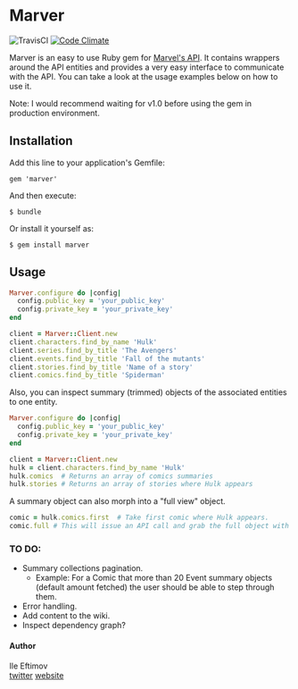 Marver
======

![TravisCI](https://travis-ci.org/fteem/marver.svg?branch=master)
[![Code Climate](https://codeclimate.com/github/fteem/marver.png)](https://codeclimate.com/github/fteem/marver)

Marver is an easy to use Ruby gem for [Marvel's API](http://developer.marvel.com/). 
It contains wrappers around the API entities and provides a very easy interface to communicate 
with the API. You can take a look at the usage examples below on how to use it.

Note: I would recommend waiting for v1.0 before using the gem in production environment.

## Installation

Add this line to your application's Gemfile:

    gem 'marver'

And then execute:

    $ bundle

Or install it yourself as:

    $ gem install marver

## Usage

```ruby
Marver.configure do |config|
  config.public_key = 'your_public_key'
  config.private_key = 'your_private_key'
end

client = Marver::Client.new
client.characters.find_by_name 'Hulk'
client.series.find_by_title 'The Avengers'
client.events.find_by_title 'Fall of the mutants'
client.stories.find_by_title 'Name of a story'
client.comics.find_by_title 'Spiderman'
```

Also, you can inspect summary (trimmed) objects of the associated entities to one entity.

```ruby
Marver.configure do |config|
  config.public_key = 'your_public_key'
  config.private_key = 'your_private_key'
end

client = Marver::Client.new
hulk = client.characters.find_by_name 'Hulk'
hulk.comics  # Returns an array of comics summaries
hulk.stories # Returns an array of stories where Hulk appears
```

A summary object can also morph into a "full view" object.

```ruby
comic = hulk.comics.first  # Take first comic where Hulk appears.
comic.full # This will issue an API call and grab the full object with all data for that comic.
```

### TO DO:
- Summary collections pagination.
  - Example: For a Comic that more than 20 Event summary objects (default amount fetched) the user should be able to step through them.
- Error handling.
- Add content to the wiki.
- Inspect dependency graph?

#### Author
Ile Eftimov <br/>
[twitter](http://twitter.com/fteem)  [website](http://eftimov.net)
